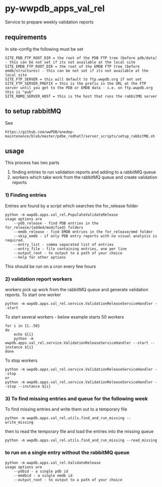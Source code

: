 # py-wwpdb_apps_val_rel
Service to prepare weekly validation reports

## requirements
In site-config the following must be set

    SITE_PDB_FTP_ROOT_DIR = the root of the PDB FTP tree (before pdb/data) - this can be not set if its not available at the local site 
    SITE_EMDB_FTP_ROOT_DIR = the root of the EMDB FTP tree (before emdb/structures) - this can be not set if its not available at the local site
    SITE_FTP_SERVER = this will default to ftp.wwpdb.org if not set
    SITE_FTP_SERVER_PREFIX = this is the prefix in the URL at the FTP server until you get to the PDB or EMDB data - i.e. on ftp.wwpdb.org this is "pub"
    SITE_RBMQ_SERVER_HOST = this is the host that runs the rabbitMQ server

## to setup rabbitMQ

See

    https://github.com/wwPDB/onedep-maintenance/blob/master/pdbe_redhat7/server_scripts/setup_rabbitMQ.sh
    
## usage

This process has two parts
1) finding entries to run validation reports and adding to a rabbitMQ queue
2) workers which take work from the rabbitMQ queue and create validation reports



### 1) Finding entries

Entries are found by a script which searches the for_release folder 

    python -m wwpdb.apps.val_rel.PopulateValidateRelease
    usage options are
        --pdb_release - find PDB entries in the for_release/{added/modified} folders  
        --emdb_release - find EMDB entries in the for_release/emd folder
        --skip_emdb - if only PDB entry reports with no visual analysis is required.
        --entry_list - comma separated list of entries
        --entry_file - file containing entries, one per line
        --output_root - to output to a path of your choice
        --help for other options

This should be run on a cron every few hours

### 2) validation report workers
    
workers pick up work from the rabbitMQ queue and generate validation reports.
To start one worker

    python -m wwpdb.apps.val_rel.service.ValidationReleaseServiceHandler --start
    
To start several workers - below example starts 50 workers 

    for i in {1..50}
    do
        echo ${i}
        python -m wwpdb.apps.val_rel.service.ValidationReleaseServiceHandler --start --instance ${i}
    done
 
 To stop workers
 
    python -m wwpdb.apps.val_rel.service.ValidationReleaseServiceHandler --stop
    or
    python -m wwpdb.apps.val_rel.service.ValidationReleaseServiceHandler --stop --instance ${i}

### 3) To find missing entries and queue for the following week
    
To find missing entries and write them out to a temporary file 

    python -m wwpdb.apps.val_rel.utils.find_and_run_missing --write_missing
    
then to read the temporary file and load the entries into the missing queue
    
    python -m wwpdb.apps.val_rel.utils.find_and_run_missing --read_missing

### to run on a single entry without the rabbitMQ queue

    python -m wwpdb.apps.val_rel.ValidateRelease
    usage options are
        --pdbid - a single pdb id
        --emdbid - a single emdb id
        --output_root - to output to a path of your choice